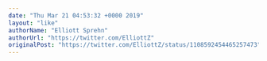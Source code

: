 ```yaml
---
date: "Thu Mar 21 04:53:32 +0000 2019"
layout: "like"
authorName: "Elliott Sprehn"
authorUrl: "https://twitter.com/ElliottZ"
originalPost: "https://twitter.com/ElliottZ/status/1108592454465257473"
---
```

